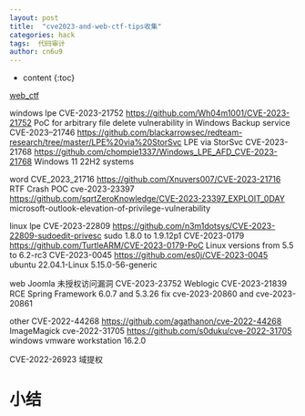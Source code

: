 ```yaml
---
layout: post
title:  "cve2023-and-web-ctf-tips收集"
categories: hack
tags:  代码审计
author: cn6u9
---
```


* content
{:toc}

[web_ctf](https://github.com/cn6u9/cn6u9/blob/main/Web-ctf-cheatsheet.md)

windows lpe
CVE-2023-21752 https://github.com/Wh04m1001/CVE-2023-21752   PoC for arbitrary file delete vulnerability in Windows Backup service
CVE-2023–21746  https://github.com/blackarrowsec/redteam-research/tree/master/LPE%20via%20StorSvc LPE via StorSvc
CVE-2023-21768 https://github.com/chompie1337/Windows_LPE_AFD_CVE-2023-21768 Windows 11 22H2 systems


word
CVE_2023_21716 https://github.com/Xnuvers007/CVE-2023-21716    RTF Crash POC
cve-2023-23397 https://github.com/sqrtZeroKnowledge/CVE-2023-23397_EXPLOIT_0DAY  microsoft-outlook-elevation-of-privilege-vulnerability

linux lpe
CVE-2023-22809  https://github.com/n3m1dotsys/CVE-2023-22809-sudoedit-privesc   sudo 1.8.0 to 1.9.12p1
CVE-2023-0179   https://github.com/TurtleARM/CVE-2023-0179-PoC    Linux versions from 5.5 to 6.2-rc3
CVE-2023-0045   https://github.com/es0j/CVE-2023-0045        ubuntu 22.04.1-Linux 5.15.0-56-generic



web
Joomla 未授权访问漏洞 CVE-2023-23752
Weblogic CVE-2023-21839 RCE 
Spring Framework 6.0.7 and 5.3.26 fix cve-2023-20860 and cve-2023-20861


other
CVE-2022-44268 https://github.com/agathanon/cve-2022-44268 ImageMagick
cve-2022-31705 https://github.com/s0duku/cve-2022-31705 windows vmware workstation 16.2.0

CVE-2022-26923 域提权


# 小结
